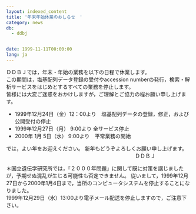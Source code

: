 ```yaml
---
layout: indexed_content
title: '年末年始休業のおしらせ　'
category: news
db:
  - ddbj


date: 1999-11-11T00:00:00
lang: ja
---
```


ＤＤＢＪでは，年末・年始の業務を以下の日程で休業します。<br>この期間は，塩基配列データ登録の受付やaccession numberの発行，検索・解析サービスをはじめとするすべての業務を停止します。<br>皆様には大変ご迷惑をおかけしますが，ご理解とご協力の程お願い申し上げます。

<ul>
    <li>1999年12月24日（金）12：00より　塩基配列データの登録，修正，および公開受付の停止</li>
    <li>1999年12月27日（月） 9:00より 全サービス停止</li>
    <li>2000年 1月 5日（水） 9:00より　平常業務の開始</li>
</ul>

<p>では，よい年をお迎えください。 新年もどうぞよろしくお願い申し上げます。<br>　　　　　　　　　　　　　　　　　　　　　　　　　ＤＤＢＪ</p>

<p>＊国立遺伝学研究所では，「２０００年問題」に関して既に対策を講じましたが，予期せぬ混乱が生じる可能性も否定できません。 従いまして，1999年12月27日から2000年1月4日まで，当所のコンピュータシステムを停止することになりました。<br>1999年12月29日（水）13:00より電子メール配送を停止しますので，ご注意下さい。</p>
